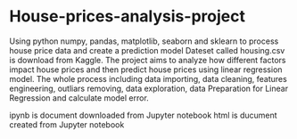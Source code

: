 # House-prices-analysis-project
Using python numpy, pandas, matplotlib, seaborn and sklearn to process house price data and create a prediction model
Dateset called housing.csv is download from Kaggle. The project aims to analyze how different factors impact house prices and then predict house prices using linear regression model. The whole process including data importing, data cleaning, features engineering, outliars removing, data exploration, data Preparation for Linear Regression and calculate model error.

ipynb is document downloaded from Jupyter notebook
html is ducument created from  Jupyter notebook
